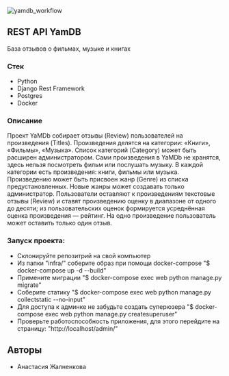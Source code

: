 ![yamdb_workflow](https://github.com/xHYSTERIAx/yamdb_final/workflows/yamdb_workflow/badge.svg)

## REST API YamDB 
База отзывов о фильмах, музыке и книгах

### Стек
- Python
- Django Rest Framework
- Postgres
- Docker

### Описание
Проект YaMDb собирает отзывы (Review) пользователей на произведения (Titles). Произведения делятся на категории: «Книги», «Фильмы», «Музыка». Список категорий (Category) может быть расширен администратором. Сами произведения в YaMDb не хранятся, здесь нельзя посмотреть фильм или послушать музыку. В каждой категории есть произведения: книги, фильмы или музыка. Произведению может быть присвоен жанр (Genre) из списка предустановленных. Новые жанры может создавать только администратор. Пользователи оставляют к произведениям текстовые отзывы (Review) и ставят произведению оценку в диапазоне от одного до десяти; из пользовательских оценок формируется усреднённая оценка произведения — рейтинг. На одно произведение пользователь может оставить только один отзыв.

### Запуск проекта:
- Склонируйте репозитрий на свой компьютер
- Из папки "infra/" соберите образ при помощи docker-compose
    "$ docker-compose up -d --build"
- Примените миграции
    "$ docker-compose exec web python manage.py migrate"
- Соберите статику
    "$ docker-compose exec web python manage.py collectstatic --no-input"
- Для доступа к админке не забудьте создать суперюзера
    "$ docker-compose exec web python manage.py createsuperuser"
- Проверьте работоспособность приложения, для этого перейдите на страницу:
    "http://localhost/admin/"
 

 ## Авторы
   - Анастасия Жалненкова
   